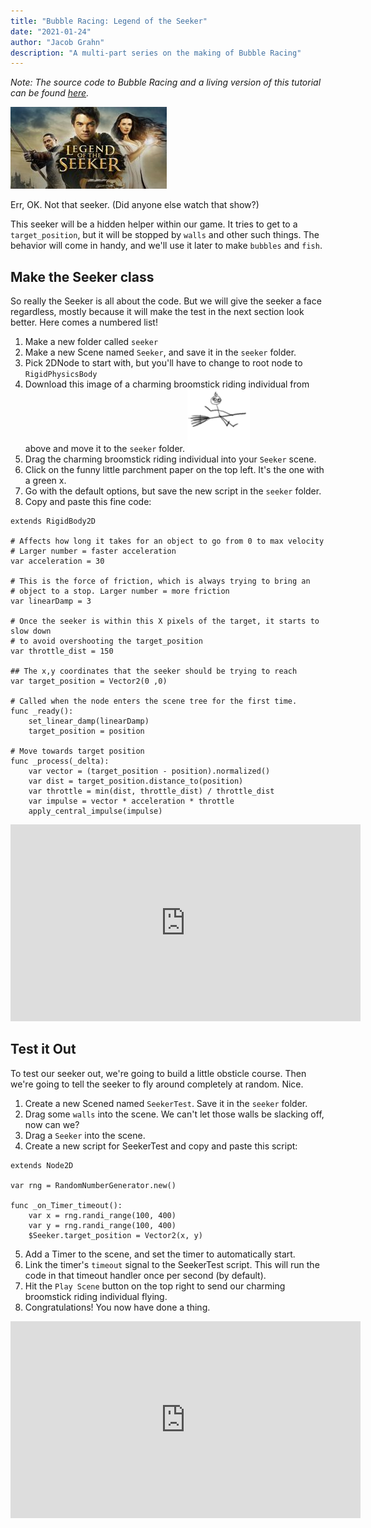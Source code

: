```yaml
---
title: "Bubble Racing: Legend of the Seeker"
date: "2021-01-24"
author: "Jacob Grahn"
description: "A multi-part series on the making of Bubble Racing"
---
```


*Note: The source code to Bubble Racing and a living version of this tutorial can be found [here](https://gitlab.com/bubble-racing/bubble-racing-client/-/tree/master/seeker).*

![legend of the seeker TV show](legend-of-the-seeker.jpg)

Err, OK. Not that seeker. (Did anyone else watch that show?)

This seeker will be a hidden helper within our game. It tries to get to a `target_position`, but it will be stopped by `walls` and other such things. The behavior will come in handy, and we'll use it later to make `bubbles` and `fish`.

## Make the Seeker class

So really the Seeker is all about the code. But we will give the seeker a face regardless, mostly because it will make the test in the next section look better. Here comes a numbered list!

1. Make a new folder called `seeker`
2. Make a new Scene named `Seeker`, and save it in the `seeker` folder.
4. Pick 2DNode to start with, but you'll have to change to root node to `RigidPhysicsBody`
5. Download this image of a charming broomstick riding individual from above and move it to the `seeker` folder. ![stick figure riding a broomstick](seeker.png)
6. Drag the charming broomstick riding individual into your `Seeker` scene.
7. Click on the funny little parchment paper on the top left. It's the one with a green x.
8. Go with the default options, but save the new script in the `seeker` folder.
9. Copy and paste this fine code:
```
extends RigidBody2D

# Affects how long it takes for an object to go from 0 to max velocity
# Larger number = faster acceleration
var acceleration = 30

# This is the force of friction, which is always trying to bring an 
# object to a stop. Larger number = more friction
var linearDamp = 3

# Once the seeker is within this X pixels of the target, it starts to slow down
# to avoid overshooting the target_position
var throttle_dist = 150

## The x,y coordinates that the seeker should be trying to reach
var target_position = Vector2(0 ,0)

# Called when the node enters the scene tree for the first time.
func _ready():
	set_linear_damp(linearDamp)
	target_position = position

# Move towards target position
func _process(_delta):
	var vector = (target_position - position).normalized()
	var dist = target_position.distance_to(position)
	var throttle = min(dist, throttle_dist) / throttle_dist
	var impulse = vector * acceleration * throttle
	apply_central_impulse(impulse)
```

<iframe width="560" height="315" sandbox="allow-same-origin allow-scripts allow-popups" src="https://tube.jigg.io/videos/embed/f92915dc-807a-4004-9447-caa19fef4a47" frameborder="0" allowfullscreen></iframe>

## Test it Out

To test our seeker out, we're going to build a little obsticle course. Then we're going to tell the seeker to fly around completely at random. Nice.

1. Create a new Scened named `SeekerTest`. Save it in the `seeker` folder.
2. Drag some `walls` into the scene. We can't let those walls be slacking off, now can we?
3. Drag a `Seeker` into the scene.
4. Create a new script for SeekerTest and copy and paste this script:
```
extends Node2D

var rng = RandomNumberGenerator.new()

func _on_Timer_timeout():
	var x = rng.randi_range(100, 400)
	var y = rng.randi_range(100, 400)
	$Seeker.target_position = Vector2(x, y)
```

5. Add a Timer to the scene, and set the timer to automatically start.
6. Link the timer's `timeout` signal to the SeekerTest script. This will run the code in that timeout handler once per second (by default).
7. Hit the `Play Scene` button on the top right to send our charming broomstick riding individual flying.
8. Congratulations! You now have done a thing.

<iframe width="560" height="315" sandbox="allow-same-origin allow-scripts allow-popups" src="https://tube.jigg.io/videos/embed/13281bd5-30d0-4514-b73f-eb415fc12262" frameborder="0" allowfullscreen></iframe>